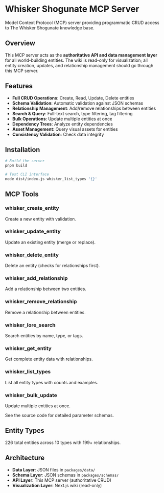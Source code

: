 # Whisker Shogunate MCP Server

Model Context Protocol (MCP) server providing programmatic CRUD access to The Whisker Shogunate knowledge base.

## Overview

This MCP server acts as the **authoritative API and data management layer** for all world-building entities. The wiki is read-only for visualization; all entity creation, updates, and relationship management should go through this MCP server.

## Features

- **Full CRUD Operations**: Create, Read, Update, Delete entities
- **Schema Validation**: Automatic validation against JSON schemas
- **Relationship Management**: Add/remove relationships between entities
- **Search & Query**: Full-text search, type filtering, tag filtering
- **Bulk Operations**: Update multiple entities at once
- **Dependency Trees**: Analyze entity dependencies
- **Asset Management**: Query visual assets for entities
- **Consistency Validation**: Check data integrity

## Installation

```bash
# Build the server
pnpm build

# Test CLI interface
node dist/index.js whisker_list_types '{}'
```

## MCP Tools

### whisker_create_entity
Create a new entity with validation.

### whisker_update_entity  
Update an existing entity (merge or replace).

### whisker_delete_entity
Delete an entity (checks for relationships first).

### whisker_add_relationship
Add a relationship between two entities.

### whisker_remove_relationship
Remove a relationship between entities.

### whisker_lore_search
Search entities by name, type, or tags.

### whisker_get_entity
Get complete entity data with relationships.

### whisker_list_types
List all entity types with counts and examples.

### whisker_bulk_update
Update multiple entities at once.

See the source code for detailed parameter schemas.

## Entity Types

226 total entities across 10 types with 199+ relationships.

## Architecture

- **Data Layer**: JSON files in `packages/data/`
- **Schema Layer**: JSON schemas in `packages/schemas/`
- **API Layer**: This MCP server (authoritative CRUD)
- **Visualization Layer**: Next.js wiki (read-only)
